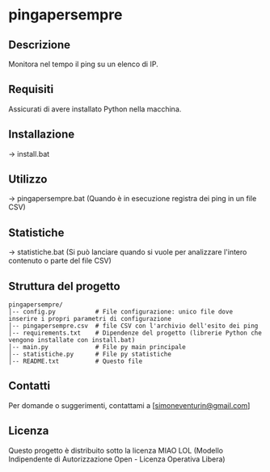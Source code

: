# pingapersempre

## Descrizione
Monitora nel tempo il ping su un elenco di IP.

## Requisiti
Assicurati di avere installato Python nella macchina.

## Installazione
-> install.bat

## Utilizzo
-> pingapersempre.bat (Quando è in esecuzione registra dei ping in un file CSV)

## Statistiche
-> statistiche.bat (Si può lanciare quando si vuole per analizzare l'intero contenuto o parte del file CSV)

## Struttura del progetto

```
pingapersempre/
│-- config.py           # File configurazione: unico file dove inserire i propri parametri di configurazione
│-- pingapersempre.csv  # file CSV con l'archivio dell'esito dei ping
│-- requirements.txt    # Dipendenze del progetto (librerie Python che vengono installate con install.bat)
│-- main.py             # File py main principale
│-- statistiche.py      # File py statistiche
│-- README.txt          # Questo file
```

## Contatti
Per domande o suggerimenti, contattami a [simoneventurin@gmail.com]

## Licenza
Questo progetto è distribuito sotto la licenza MIAO LOL
(Modello Indipendente di Autorizzazione Open - Licenza Operativa Libera)

